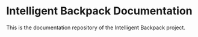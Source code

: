 # Intelligent Backpack Documentation
This is the documentation repository of the Intelligent Backpack project.